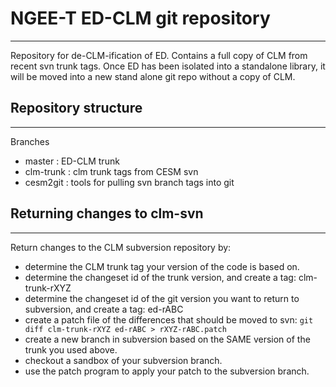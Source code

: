 # NGEE-T ED-CLM git repository
------------------------------

Repository for de-CLM-ification of ED. Contains a full copy of CLM
from recent svn trunk tags. Once ED has been isolated into a
standalone library, it will be moved into a new stand alone git repo
without a copy of CLM.

## Repository structure
-----------------------

Branches
  * master : ED-CLM trunk
  * clm-trunk : clm trunk tags from CESM svn
  * cesm2git : tools for pulling svn branch tags into git

## Returning changes to clm-svn
-------------------------------

Return changes to the CLM subversion repository by:

* determine the CLM trunk tag your version of the code is based on.
* determine the changeset id of the trunk version, and create a tag: clm-trunk-rXYZ
* determine the changeset id of the git version you want to return to subversion, and create a tag: ed-rABC
* create a patch file of the differences that should be moved to svn: `git diff clm-trunk-rXYZ ed-rABC > rXYZ-rABC.patch`
* create a new branch in subversion based on the SAME version of the trunk you used above.
* checkout a sandbox of your subversion branch.
* use the patch program to apply your patch to the subversion branch.
